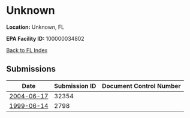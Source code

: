 # Unknown

**Location:** Unknown, FL

**EPA Facility ID:** 100000034802

[Back to FL Index](../../index.md)

## Submissions

| Date | Submission ID | Document Control Number |
|------|--------------|-------------------------|
| [2004-06-17](submissions/32354.md) | 32354 |  |
| [1999-06-14](submissions/2798.md) | 2798 |  |
